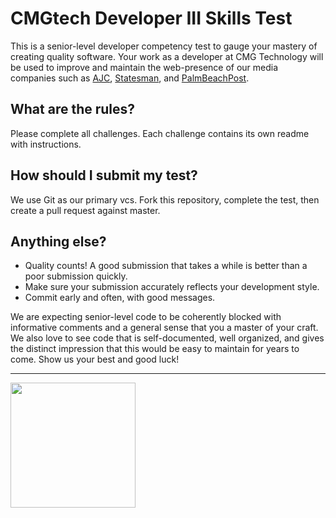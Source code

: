 # CMGtech Developer III Skills Test

This is a senior-level developer competency test to gauge your mastery of creating quality software. Your work as a developer at CMG Technology will be used to improve and maintain the web-presence of our media companies such as [AJC](//www.ajc.com), [Statesman](//www.statesman.com), and [PalmBeachPost](//www.palmbeachpost.com).

## What are the rules?
Please complete all challenges. Each challenge contains its own readme with instructions.

## How should I submit my test?
We use Git as our primary vcs. Fork this repository, complete the test, then create a pull request against master.

## Anything else?
* Quality counts! A good submission that takes a while is better than a poor submission quickly. 
* Make sure your submission accurately reflects your development style.
* Commit early and often, with good messages.

We are expecting senior-level code to be coherently blocked with informative comments and a general sense that you a master of your craft. We also love to see code that is self-documented, well organized, and gives the distinct impression that this would be easy to maintain for years to come. Show us your best and good luck!

-----------------
<img src="http://i.imgur.com/Bn288A4.png" width="200" />
